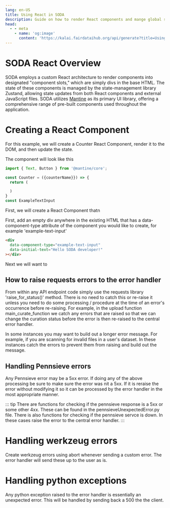 ```yaml
---
lang: en-US
title: Using React in SODA
description: Guide on how to render React components and mange global state with Zustand
head:
  - - meta
    - name: 'og:image'
      content: 'https://kalai.fairdataihub.org/api/generate?title=Using%20React%20in%20SODA&description=A%20guide%20on%20how%20to%20render%20React%20components%20and%20manage%20global%20state%20with%20Zustand&app=soda-for-sparc&org=fairdataihub'
---
```


# SODA React Overview

SODA employs a custom React architecture to render components into designated "component slots," which are simply divs in the base HTML. The state of these components is managed by the state-management library Zustand, allowing state updates from both React components and external JavaScript files. SODA utilizes [Mantine](https://mantine.dev/) as its primary UI library, offering a comprehensive range of pre-built components used throughout the application.

# Creating a React Component

For this example, we will create a Counter React Component, render it to the DOM, and then update the state.

The component will look like this

```jsx
import { Text, Button } from '@mantine/core';

const Counter = ({counterName}}) => {
  return (

  )
}
const ExampleTextInput
```

First, we will create a React Component thatn

First, add an empty div anywhere in the existing HTML that has a data-component-type attribute of the component you would like to create, for example 'example-text-input'

```html
<div
  data-component-type="example-text-input"
  data-initial-text="Hello SODA developer!"
></div>
```

Next we will want to

## How to raise requests errors to the error handler

From within any API endpoint code simply use the requests library 'raise_for_status()' method. There is no need to catch this or re-raise it unless you need to do some processing / procedure at the time of an error's occurrence before re-raising. For example, in the upload function main_curate_function we catch any errors that are raised so that we can change the curation status before the error is then re-raised to the central error handler.

In some instances you may want to build out a longer error message. For example, if you are scanning for invalid files in a user's dataset. In these instances catch the errors to prevent them from raising and build out the message.

## Handling Pennsieve errors

Any Pennsieve error may be a 5xx error. If doing any of the above processing be sure to make sure the error was nit a 5xx. If it is reraise the error without modifying it so it can be processed by the error handler in the most appropriate manner.

::: tip
There are functions for checking if the pennsieve response is a 5xx or some other 4xx. These can be found in the pennsieveUnexpectedError.py file.
There is also functions for checking if the pennsieve servce is down. In these cases raise the error to the central error handler.
:::

# Handling werkzeug errors

Create werkzeug errors using abort whenever sending a custom error. The error handler will send these up to the user as is.

# Handling python exceptions

Any python exception raised to the error handler is essentially an unexpected error. This will be handled by sending back a 500 the the client.
